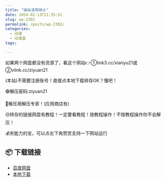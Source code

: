 ```yaml
---
title: "操纵凌辱骑士"
date: 2024-02-13T21:35:51
slug: wp-2302
permalink: /posts/wp-2302/
categories:
  - 动漫
  - 动漫盖
tags:

---
```


如果两个网盘都没有资源了，看这个网站👉①link3.cc/xianyu21或②vlink.cc/ziyuan21

(本站)不需要注册账号！直接点本地下载转存OK？懂吧！

🟢解压密码:ziyuan21

🔵解压用解压专家！(应用商店有)

🟡转存的链接网盘有教程！一定要看教程！按教程操作！不按教程操作你不会解压！

💰🈶能力的宝，可以点左下角赞赏支持一下网站运行

## 📦 下载链接
- [百度网盘](https://blziyuan21.com/pay-download/2302?key=dc577de8a8&down_id=0)
- [本地下载](https://blziyuan21.com/pay-download/2302?key=dc577de8a8&down_id=1)

